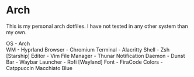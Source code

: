 # Arch

This is my personal arch dotfiles.
I have not tested in any other system than my own.

OS - Arch                                                                                                                                                                                                                                                
WM - Hyprland
Browser - Chromium
Terminal - Alacritty
Shell - Zsh [Starship]
Editor - Vim
File Manager - Thunar
Notification Daemon - Dunst
Bar - Waybar
Launcher - Rofi [Wayland]
Font - FiraCode
Colors - Catppuccin Macchiato Blue
